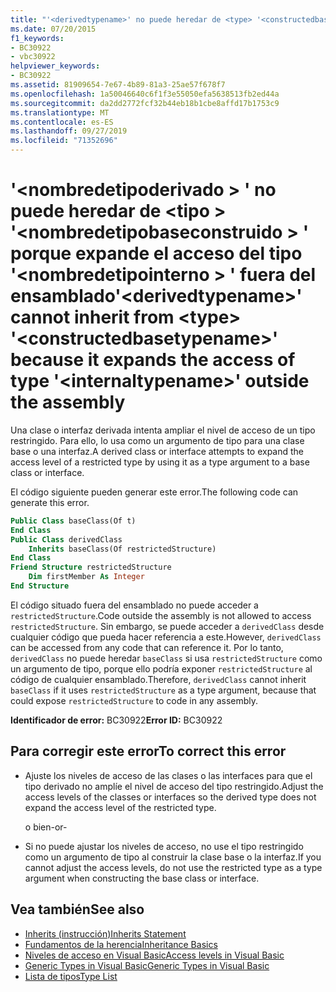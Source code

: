 ```yaml
---
title: "'<derivedtypename>' no puede heredar de <type> '<constructedbasetypename>' porque expande el acceso del tipo '<internaltypename>' fuera del ensamblado"
ms.date: 07/20/2015
f1_keywords:
- BC30922
- vbc30922
helpviewer_keywords:
- BC30922
ms.assetid: 81909654-7e67-4b89-81a3-25ae57f678f7
ms.openlocfilehash: 1a50046640c6f1f3e55050efa5638513fb2ed44a
ms.sourcegitcommit: da2dd2772fcf32b44eb18b1cbe8affd17b1753c9
ms.translationtype: MT
ms.contentlocale: es-ES
ms.lasthandoff: 09/27/2019
ms.locfileid: "71352696"
---
```

# <a name="derivedtypename-cannot-inherit-from-type-constructedbasetypename-because-it-expands-the-access-of-type-internaltypename-outside-the-assembly"></a><span data-ttu-id="c9f6e-102">'\<nombredetipoderivado > ' no puede heredar de \<tipo > '\<nombredetipobaseconstruido > ' porque expande el acceso del tipo '\<nombredetipointerno > ' fuera del ensamblado</span><span class="sxs-lookup"><span data-stu-id="c9f6e-102">'\<derivedtypename>' cannot inherit from \<type> '\<constructedbasetypename>' because it expands the access of type '\<internaltypename>' outside the assembly</span></span>
<span data-ttu-id="c9f6e-103">Una clase o interfaz derivada intenta ampliar el nivel de acceso de un tipo restringido. Para ello, lo usa como un argumento de tipo para una clase base o una interfaz.</span><span class="sxs-lookup"><span data-stu-id="c9f6e-103">A derived class or interface attempts to expand the access level of a restricted type by using it as a type argument to a base class or interface.</span></span>  
  
 <span data-ttu-id="c9f6e-104">El código siguiente pueden generar este error.</span><span class="sxs-lookup"><span data-stu-id="c9f6e-104">The following code can generate this error.</span></span>  
  
```vb  
Public Class baseClass(Of t)  
End Class  
Public Class derivedClass  
    Inherits baseClass(Of restrictedStructure)  
End Class  
Friend Structure restrictedStructure  
    Dim firstMember As Integer  
End Structure  
```  
  
 <span data-ttu-id="c9f6e-105">El código situado fuera del ensamblado no puede acceder a `restrictedStructure`.</span><span class="sxs-lookup"><span data-stu-id="c9f6e-105">Code outside the assembly is not allowed to access `restrictedStructure`.</span></span> <span data-ttu-id="c9f6e-106">Sin embargo, se puede acceder a `derivedClass` desde cualquier código que pueda hacer referencia a este.</span><span class="sxs-lookup"><span data-stu-id="c9f6e-106">However, `derivedClass` can be accessed from any code that can reference it.</span></span> <span data-ttu-id="c9f6e-107">Por lo tanto, `derivedClass` no puede heredar `baseClass` si usa `restrictedStructure` como un argumento de tipo, porque ello podría exponer `restrictedStructure` al código de cualquier ensamblado.</span><span class="sxs-lookup"><span data-stu-id="c9f6e-107">Therefore, `derivedClass` cannot inherit `baseClass` if it uses `restrictedStructure` as a type argument, because that could expose `restrictedStructure` to code in any assembly.</span></span>  
  
 <span data-ttu-id="c9f6e-108">**Identificador de error:** BC30922</span><span class="sxs-lookup"><span data-stu-id="c9f6e-108">**Error ID:** BC30922</span></span>  
  
## <a name="to-correct-this-error"></a><span data-ttu-id="c9f6e-109">Para corregir este error</span><span class="sxs-lookup"><span data-stu-id="c9f6e-109">To correct this error</span></span>  
  
- <span data-ttu-id="c9f6e-110">Ajuste los niveles de acceso de las clases o las interfaces para que el tipo derivado no amplíe el nivel de acceso del tipo restringido.</span><span class="sxs-lookup"><span data-stu-id="c9f6e-110">Adjust the access levels of the classes or interfaces so the derived type does not expand the access level of the restricted type.</span></span>  
  
     <span data-ttu-id="c9f6e-111">o bien</span><span class="sxs-lookup"><span data-stu-id="c9f6e-111">-or-</span></span>  
  
- <span data-ttu-id="c9f6e-112">Si no puede ajustar los niveles de acceso, no use el tipo restringido como un argumento de tipo al construir la clase base o la interfaz.</span><span class="sxs-lookup"><span data-stu-id="c9f6e-112">If you cannot adjust the access levels, do not use the restricted type as a type argument when constructing the base class or interface.</span></span>  
  
## <a name="see-also"></a><span data-ttu-id="c9f6e-113">Vea también</span><span class="sxs-lookup"><span data-stu-id="c9f6e-113">See also</span></span>

- [<span data-ttu-id="c9f6e-114">Inherits (instrucción)</span><span class="sxs-lookup"><span data-stu-id="c9f6e-114">Inherits Statement</span></span>](../../visual-basic/language-reference/statements/inherits-statement.md)
- [<span data-ttu-id="c9f6e-115">Fundamentos de la herencia</span><span class="sxs-lookup"><span data-stu-id="c9f6e-115">Inheritance Basics</span></span>](../../visual-basic/programming-guide/language-features/objects-and-classes/inheritance-basics.md)
- [<span data-ttu-id="c9f6e-116">Niveles de acceso en Visual Basic</span><span class="sxs-lookup"><span data-stu-id="c9f6e-116">Access levels in Visual Basic</span></span>](../../visual-basic/programming-guide/language-features/declared-elements/access-levels.md)
- [<span data-ttu-id="c9f6e-117">Generic Types in Visual Basic</span><span class="sxs-lookup"><span data-stu-id="c9f6e-117">Generic Types in Visual Basic</span></span>](../../visual-basic/programming-guide/language-features/data-types/generic-types.md)
- [<span data-ttu-id="c9f6e-118">Lista de tipos</span><span class="sxs-lookup"><span data-stu-id="c9f6e-118">Type List</span></span>](../../visual-basic/language-reference/statements/type-list.md)
